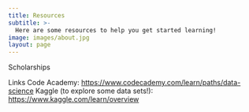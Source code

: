 ```yaml
---
title: Resources
subtitle: >-
  Here are some resources to help you get started learning!
image: images/about.jpg
layout: page
---
```

Scholarships

Links
Code Academy: https://www.codecademy.com/learn/paths/data-science
Kaggle (to explore some data sets!): https://www.kaggle.com/learn/overview
